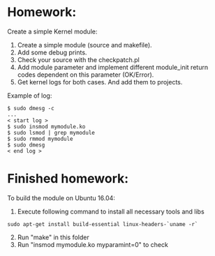 # Homework:

Create a simple Kernel module:

1. Create a simple module (source and makefile).
2. Add some debug prints.
3. Check your source with the checkpatch.pl
4. Add module parameter and implement different module_init return codes dependent on this parameter (OK/Error).
5. Get kernel logs for both cases. And add them to projects.

Example of log:
```
$ sudo dmesg -c
...
< start log >
$ sudo insmod mymodule.ko
$ sudo lsmod | grep mymodule
$ sudo rmmod mymodule
$ sudo dmesg
< end log >
```

# Finished homework:

To build the module on Ubuntu 16.04:
1. Execute following command to install all necessary tools and libs
```
sudo apt-get install build-essential linux-headers-`uname -r`
```
2. Run "make" in this folder
3. Run "insmod mymodule.ko myparamint=0" to check

